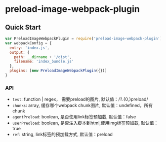 # preload-image-webpack-plugin

## Quick Start

``` javascript
var PreloadImageWebpackPlugin = require('preload-image-webpack-plugin');
var webpackConfig = {
  entry: 'index.js',
  output: {
    path: __dirname + '/dist',
    filename: 'index_bundle.js'
  },
  plugins: [new PreloadImageWebpackPlugin({})]
}
```


### API

- `test`: function | regex， 需要preload的图片, 默认值：/\?.{0,}preload/
- `chunks`: array, 缓存哪个webpack chunk图片, 默认值：undefined，所有chunk
- `agentPreload`: boolean, 是否使用link标签预加载, 默认值：false
- `userPreoload`: boolean, 是否注入脚本到html,使用img标签预加载, 默认值：true
- `ref`: string, link标签的预加载方式, 默认值：preload

